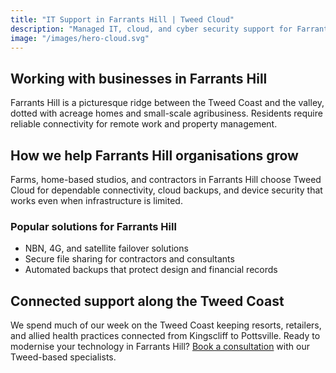 ```yaml
---
title: "IT Support in Farrants Hill | Tweed Cloud"
description: "Managed IT, cloud, and cyber security support for Farrants Hill businesses along the Tweed Coast."
image: "/images/hero-cloud.svg"
---
```


## Working with businesses in Farrants Hill
Farrants Hill is a picturesque ridge between the Tweed Coast and the valley, dotted with acreage homes and small-scale agribusiness. Residents require reliable connectivity for remote work and property management.

## How we help Farrants Hill organisations grow
Farms, home-based studios, and contractors in Farrants Hill choose Tweed Cloud for dependable connectivity, cloud backups, and device security that works even when infrastructure is limited.

### Popular solutions for Farrants Hill
- NBN, 4G, and satellite failover solutions
- Secure file sharing for contractors and consultants
- Automated backups that protect design and financial records

## Connected support along the Tweed Coast
We spend much of our week on the Tweed Coast keeping resorts, retailers, and allied health practices connected from Kingscliff to Pottsville. Ready to modernise your technology in Farrants Hill? [Book a consultation](/consultation/) with our Tweed-based specialists.
